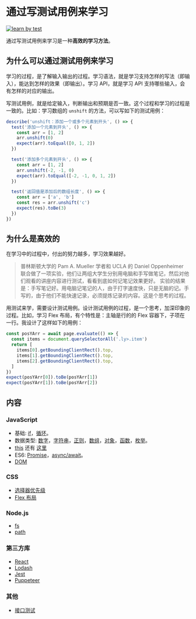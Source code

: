 # 通过写测试用例来学习
[![learn by test](https://circleci.com/gh/iamjoel/learn-by-test.svg?style=svg)](https://circleci.com/gh/iamjoel/learn-by-test)

通过写测试用例来学习是一种**高效的学习方法**。

## 为什么可以通过测试用例来学习
学习的过程，是了解输入输出的过程。学习语法，就是学习支持怎样的写法（即输入），能达到怎样的效果（即输出）。学习 API，就是学习 API 支持哪些输入，会有怎样的对应的输出。

写测试用例，就是给定输入，判断输出和预期是否一致。这个过程和学习的过程是一致的。比如：学习数组的 `unshift` 的方法，可以写如下的测试用例：
```js
describe('unshift：添加一个或多个元素到开头', () => {
  test('添加一个元素到开头', () => {
    const arr = [1, 2]
    arr.unshift(0)
    expect(arr).toEqual([0, 1, 2])
  })

  test('添加多个元素到开头', () => {
    const arr = [1, 2]
    arr.unshift(-2, -1, 0)
    expect(arr).toEqual([-2, -1, 0, 1, 2])
  })

  test('返回值是添加后的数组长度', () => {
    const arr = ['a', 'b']
    const res = arr.unshift('c')
    expect(res).toBe(3)
  })
})
```

## 为什么是高效的
在学习中的过程中，付出的努力越多，学习效果越好。

> 普林斯顿大学的 Pam A. Mueller 学者和 UCLA 的 Daniel Oppenheimer 联合做了一项实验，他们让两组大学生分别用电脑和手写做笔记，然后对他们观看的讲座内容进行测试，看看到底如何记笔记效果更好。
> 实验的结果是：手写笔记好。用电脑记笔记的人，由于打字速度快，只是无脑的记。手写的，由于他们不能快速记录，必须提炼记录的内容。这是个思考的过程。

用测试来学，需要设计测试用例。设计测试用例的过程，是一个思考，加深印象的过程。比如，学习 Flex 布局，有个特性是：主轴是行的的 Flex 容器下，子项在一行。我设计了这样如下的用例：
```js
const posYArr = await page.evaluate(() => {
  const items = document.querySelectorAll('.ly>.item')
  return [
    items[0].getBoundingClientRect().top,
    items[1].getBoundingClientRect().top,
    items[2].getBoundingClientRect().top,
  ]
})
expect(posYArr[0]).toBe(posYArr[1])
expect(posYArr[1]).toBe(posYArr[2])
```


## 内容
### JavaScript
* 基础: [if](code/src/js/basic/if.spec.ts)，[循环](code/src/js/basic/loop.spec.ts)。
* 数据类型: [数字](code/src/js/data-type/number.spec.ts)，[字符串](code/src/js/data-type/string.spec.ts)，[正则](code/src/js/data-type/regexp.spec.ts)，[数组](code/src/js/data-type/array.spec.ts)，[对象](code/src/js/data-type/object.spec.ts)，[函数](code/src/js/data-type/function.spec.ts)，[枚举](code/src/js/data-type/enum.spec.ts)。
* [this](code/src/js/this/index.spec.ts) 还有 [这里](code/src/js/this/index.e2e.spec.ts)
* ES6: [Promise](code/src/js/es6/promise.spec.ts)，[async/await](code/src/js/es6/async-await.spec.ts)。
* [DOM](code/src/js/dom/index.e2e.spec.ts)

### CSS
* [选择器优先级](code/src/css/selector-priority/index.e2e.spec.ts)
* [Flex 布局](code/src/css/flex/index.e2e.spec.ts)

### Node.js
* [fs](code/src/node/fs/index.spec.ts)
* [path](code/src/node/path.spec.ts)

### 第三方库
* [React](code/src/libs/react/Button.spec.tsx)
* [Lodash](code/src/libs/lodash.spec.ts)
* [Jest](code/src/libs/jest/index.spec.ts)
* [Puppeteer](code/src/libs/puppeteer/index.e2e.spec.ts)

### 其他
* [接口测试](code/src/api/index.api.spec.ts)